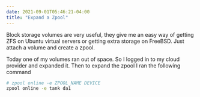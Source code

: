 ```yaml
---
date: 2021-09-01T05:46:21-04:00
title: "Expand a Zpool"
---
```


Block storage volumes are very useful, they give me an easy way of getting ZFS on Ubuntu virtual servers or getting extra storage on FreeBSD. Just attach a volume and create a zpool.

Today one of my volumes ran out of space. So I logged in to my cloud provider and expanded it. Then to expand the zpool I ran the following command

```bash
# zpool online -e ZPOOL_NAME DEVICE
zpool online -e tank da1
```
